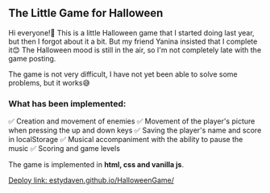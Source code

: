 ## The Little Game for Halloween

Hi everyone!&#128075; This is a little Halloween game that I started doing last year, but then I forgot about it a bit. But my friend Yanina insisted that I complete it&#128522; The Halloween mood is still in the air, so I'm not completely late with the game posting.

The game is not very difficult, I have not yet been able to solve some problems, but it works&#128517;

### What has been implemented:

&#9989; Creation and movement of enemies
&#9989; Movement of the player's picture when pressing the up and down keys
&#9989; Saving the player's name and score in localStorage
&#9989; Musical accompaniment with the ability to pause the music
&#9989; Scoring and game levels

The game is implemented in **html, css and vanilla js**.

[Deploy link: estydaven.github.io/HalloweenGame/](https://estydaven.github.io/HalloweenGame/)